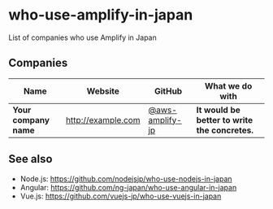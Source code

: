 # who-use-amplify-in-japan
List of companies who use Amplify in Japan

## Companies

Name | Website | GitHub | What we do with 
------------ | ------- | ------- | ------- 
**Your company name** | http://example.com | [@aws-amplify-jp](https://github.com/aws-amplify-jp) | **It would be better to write the concretes.** 


## See also
+ Node.js: https://github.com/nodejsjp/who-use-nodejs-in-japan
+ Angular: https://github.com/ng-japan/who-use-angular-in-japan
+ Vue.js: https://github.com/vuejs-jp/who-use-vuejs-in-japan
